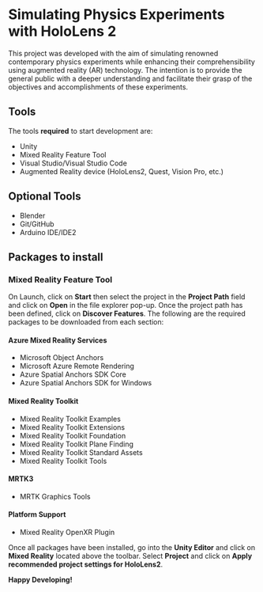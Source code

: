 # Simulating Physics Experiments with HoloLens 2
This project was developed with the aim of simulating renowned contemporary physics experiments while enhancing their comprehensibility using augmented reality (AR) technology. The intention is to provide the general public with a deeper understanding and facilitate their grasp of the objectives and accomplishments of these experiments.

## Tools
The tools **required** to start development are:
- Unity
- Mixed Reality Feature Tool
- Visual Studio/Visual Studio Code
- Augmented Reality device (HoloLens2, Quest, Vision Pro, etc.)
## Optional Tools
- Blender
- Git/GitHub
- Arduino IDE/IDE2

## Packages to install
### Mixed Reality Feature Tool
On Launch, click on **Start** then select the project in the **Project Path** field and click on **Open** in the file explorer pop-up. Once the project path has been defined, click on **Discover Features**. The following are the required packages to be downloaded from each section:

#### Azure Mixed Reality Services
- Microsoft Object Anchors
- Microsoft Azure Remote Rendering
- Azure Spatial Anchors SDK Core
- Azure Spatial Anchors SDK for Windows
#### Mixed Reality Toolkit
- Mixed Reality Toolkit Examples
- Mixed Reality Toolkit Extensions
- Mixed Reality Toolkit Foundation
- Mixed Reality Toolkit Plane Finding
- Mixed Reality Toolkit Standard Assets
- Mixed Reality Toolkit Tools
#### MRTK3
- MRTK Graphics Tools
#### Platform Support
- Mixed Reality OpenXR Plugin

Once all packages have been installed, go into the **Unity Editor** and click on **Mixed Reality** located above the toolbar. Select **Project** and click on **Apply recommended project settings for HoloLens2**.

**Happy Developing!**
